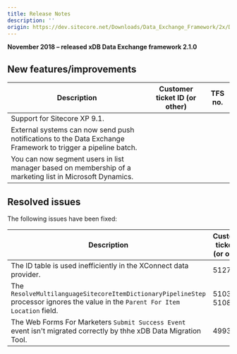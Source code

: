 ```yaml
---
title: Release Notes
description: ''
origin: https://dev.sitecore.net/Downloads/Data_Exchange_Framework/2x/Data_Exchange_Framework_210/Release_Notes
---
```


**November 2018 – released xDB Data Exchange framework 2.1.0**

## New features/improvements

 | Description | Customer ticket ID (or other) | TFS no. |
 | --- | --- | --- |
 | ​​Support for Sitecore XP 9.1. |  |  |
 | External systems can now send push notifications to the Data Exchange Framework to trigger a pipeline batch​. |  |  |
 | ​​​​You can now segment users in list manager based on membership of a marketing list in Microsoft Dynamics. |  |  |

## Resolved issues

The following issues have been fixed:

 | Description | Customer ticket ID (or other) | TFS no. |
 | --- | --- | --- |
 | ​​​The ID table is used inefficiently in the XConnect data provider​. | 512727 | 234453 |
 | The `ResolveMultilanguageSitecoreItemDictionaryPipelineStep` processor ignores the value in the `Parent For Item Location` field​.​​​ | 510391, 510813 | 227828 |
 | ​The Web Forms For Marketers `Submit Success Event` event isn't migrated correctly by thhe xDB Data Migration Tool.​​​ | 499352 | 201454 |